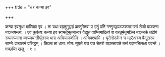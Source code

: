 +++
title = "०९ कन्या इव"

+++

कन्या इवनुधा बालिका इव । ता यथा वहतुमुद्वाहं प्राप्तुमेतवा उ एतुं पतिं गन्तुमञ्ज्यञ्जकमाभरणं तेजो वाञ्जना व्यञ्जयन्त्यः । एवं कुर्वत्यः कन्या इव स्वभर्तृभुतमाध्वरं वैद्युतं वाग्निमादित्यं वा वहतुमेतुमञ्जि व्यञ्जकं तदीयं रूपमञ्जाना व्यञ्जयन्तीर्घृतस्य धारा अभिचाकशीमि । अभिपश्यामि । घृतेनोदकेन च भ्ॐअस्य वैद्युतस्य चाग्नेः प्रज्वलनं प्रसिद्धम् । किञ्च ता धाराः सोमः सूयते यत्र यत्र चेतरो यज्ञस्तायते तत्तं यज्ञमभिलक्ष्य पवन्ते । गच्छन्ति खलु ॥ ९ ॥